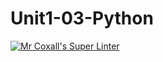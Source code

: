 # Unit1-03-Python
[![Mr Coxall's Super Linter](https://github.com/ICS3U-Programming-FrankFW/Unit1-03-Python/workflows/Mr%20Coxall's%20Super%20Linter/badge.svg)](https://github.com/ICS3U-Programming-FrankFW/Unit1-03-Python/actions/)
